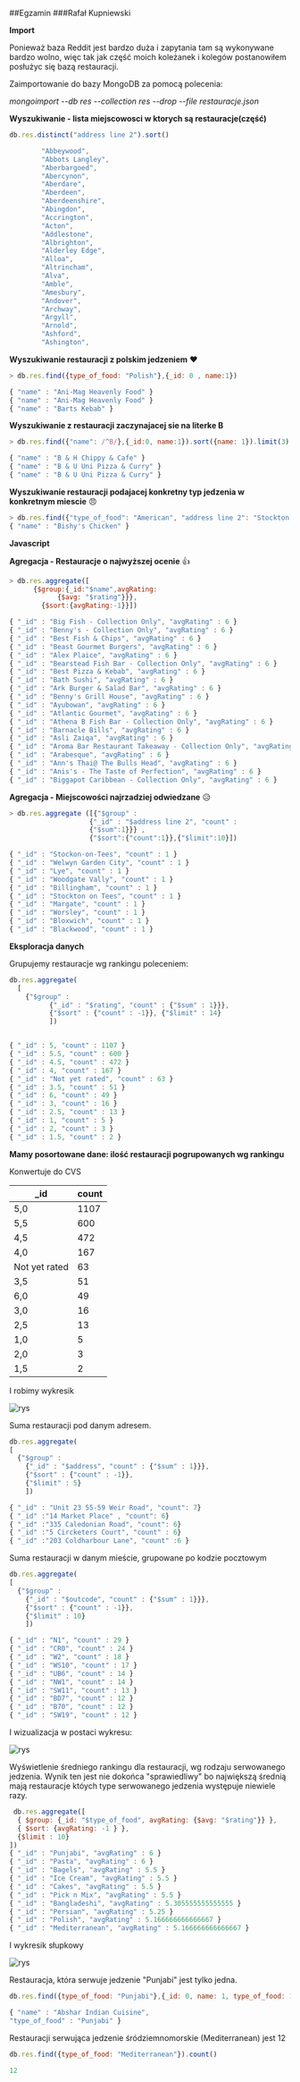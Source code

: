 ##Egzamin
###Rafał Kupniewski

**Import**

Ponieważ baza Reddit jest bardzo duża i zapytania tam są wykonywane bardzo wolno, więc tak jak część moich koleżanek i kolegów postanowiłem posłużyc się bazą restauracji.


Zaimportowanie do bazy MongoDB za pomocą polecenia:

*mongoimport  --db res --collection res --drop --file restauracje.json*

**Wyszukiwanie - lista miejscowosci w ktorych są restauracje(część)**
```js
db.res.distinct("address line 2").sort()

        "Abbeywood",
        "Abbots Langley",
        "Aberbargoed",
        "Abercynon",
        "Aberdare",
        "Aberdeen",
        "Aberdeenshire",
        "Abingdon",
        "Accrington",
        "Acton",
        "Addlestone",
        "Albrighton",
        "Alderley Edge",
        "Alloa",
        "Altrincham",
        "Alva",
        "Amble",
        "Amesbury",
        "Andover",
        "Archway",
        "Argyll",
        "Arnold",
        "Ashford",
        "Ashington",

```

**Wyszukiwanie restauracji z polskim jedzeniem** :heart:
```js
> db.res.find({type_of_food: "Polish"},{_id: 0 , name:1})

{ "name" : "Ani-Mag Heavenly Food" }
{ "name" : "Ani-Mag Heavenly Food" }
{ "name" : "Barts Kebab" }
```

**Wyszukiwanie z restauracji zaczynajacej sie na literke B**
```js
> db.res.find({"name": /^B/},{_id:0, name:1}).sort({name: 1}).limit(3)

{ "name" : "B & H Chippy & Cafe" }
{ "name" : "B & U Uni Pizza & Curry" }
{ "name" : "B & U Uni Pizza & Curry" }
```


**Wyszukiwanie restauracji podajacej konkretny typ jedzenia w konkretnym miescie** :angry:
```js
> db.res.find({"type_of_food": "American", "address line 2": "Stockton on Tees"},{_id:0, name:1})
{ "name" : "Bishy's Chicken" }
```
**Javascript**




**Agregacja - Restauracje o najwyższej ocenie** :+1:
```js
> db.res.aggregate([
      {$group:{_id:"$name",avgRating:
            {$avg: "$rating"}}},
        {$sort:{avgRating:-1}}])

{ "_id" : "Big Fish - Collection Only", "avgRating" : 6 }
{ "_id" : "Benny's - Collection Only", "avgRating" : 6 }
{ "_id" : "Best Fish & Chips", "avgRating" : 6 }
{ "_id" : "Beast Gourmet Burgers", "avgRating" : 6 }
{ "_id" : "Alex Plaice", "avgRating" : 6 }
{ "_id" : "Bearstead Fish Bar - Collection Only", "avgRating" : 6 }
{ "_id" : "Best Pizza & Kebab", "avgRating" : 6 }
{ "_id" : "Bath Sushi", "avgRating" : 6 }
{ "_id" : "Ark Burger & Salad Bar", "avgRating" : 6 }
{ "_id" : "Benny's Grill House", "avgRating" : 6 }
{ "_id" : "Ayubowan", "avgRating" : 6 }
{ "_id" : "Atlantic Gourmet", "avgRating" : 6 }
{ "_id" : "Athena B Fish Bar - Collection Only", "avgRating" : 6 }
{ "_id" : "Barnacle Bills", "avgRating" : 6 }
{ "_id" : "Asli Zaiqa", "avgRating" : 6 }
{ "_id" : "Aroma Bar Restaurant Takeaway - Collection Only", "avgRating" : 6 }
{ "_id" : "Arabesque", "avgRating" : 6 }
{ "_id" : "Ann's Thai@ The Bulls Head", "avgRating" : 6 }
{ "_id" : "Anis's - The Taste of Perfection", "avgRating" : 6 }
{ "_id" : "Biggapot Caribbean - Collection Only", "avgRating" : 6 }

```


**Agregacja - Miejscowości najrzadziej odwiedzane** :disappointed_relieved:
```js
> db.res.aggregate ([{"$group" :
                    {"_id" : "$address line 2", "count" :
                    {"$sum":1}}} ,
                    {"$sort":{"count":1}},{"$limit":10}])

{ "_id" : "Stockon-on-Tees", "count" : 1 }
{ "_id" : "Welwyn Garden City", "count" : 1 }
{ "_id" : "Lye", "count" : 1 }
{ "_id" : "Woodgate Vally", "count" : 1 }
{ "_id" : "Billingham", "count" : 1 }
{ "_id" : "Stockton on Tees", "count" : 1 }
{ "_id" : "Margate", "count" : 1 }
{ "_id" : "Worsley", "count" : 1 }
{ "_id" : "Bloxwich", "count" : 1 }
{ "_id" : "Blackwood", "count" : 1 }
```



__Eksploracja danych__

Grupujemy restauracje wg rankingu poleceniem:

```js
db.res.aggregate(
  [
    {"$group" :
          {"_id" : "$rating", "count" : {"$sum" : 1}}},
          {"$sort" : {"count" : -1}}, {"$limit" : 14}
          ])


{ "_id" : 5, "count" : 1107 }
{ "_id" : 5.5, "count" : 600 }
{ "_id" : 4.5, "count" : 472 }
{ "_id" : 4, "count" : 167 }
{ "_id" : "Not yet rated", "count" : 63 }
{ "_id" : 3.5, "count" : 51 }
{ "_id" : 6, "count" : 49 }
{ "_id" : 3, "count" : 16 }
{ "_id" : 2.5, "count" : 13 }
{ "_id" : 1, "count" : 5 }
{ "_id" : 2, "count" : 3 }
{ "_id" : 1.5, "count" : 2 }
```

**Mamy posortowane dane: ilość restauracji pogrupowanych wg rankingu**

Konwertuje do CVS

| _id            | count     |
|----------------|-----------|
| 5,0            |	1107    |
| 5,5            |	600      |
| 4,5            |	472      |
| 4,0            |	167      |
| Not yet rated  |	63       |
| 3,5            |	51       |
| 6,0            |	49       |
| 3,0            |	16       |
| 2,5            |	13       |
| 1,0            |	5        |
| 2,0            |	3        |
| 1,5            |	2        |

I robimy wykresik

![rys](pic/s11.png)

Suma restauracji pod danym adresem.

```js
db.res.aggregate(
[
  {"$group" :
    {"_id" : "$address", "count" : {"$sum" : 1}}},
    {"$sort" : {"count" : -1}},
    {"$limit" : 5}
    ])

{ "_id" : "Unit 23 55-59 Weir Road", "count": 7}
{ "_id" :"14 Market Place" , "count": 6}
{ "_id" :"335 Caledonian Road", "count": 6}
{ "_id" :"5 Circketers Court", "count" : 6}
{ "_id" :"203 Coldharbour Lane", "count" :6 }
```
Suma restauracji w danym mieście, grupowane po kodzie pocztowym

```js
db.res.aggregate(
[
  {"$group" :
    {"_id" : "$outcode", "count" : {"$sum" : 1}}},
    {"$sort" : {"count" : -1}},
    {"$limit" : 10}
    ])

{ "_id" : "N1", "count" : 29 }
{ "_id" : "CR0", "count" : 24 }
{ "_id" : "W2", "count" : 18 }
{ "_id" : "WS10", "count" : 17 }
{ "_id" : "UB6", "count" : 14 }
{ "_id" : "NW1", "count" : 14 }
{ "_id" : "SW11", "count" : 13 }
{ "_id" : "BD7", "count" : 12 }
{ "_id" : "B70", "count" : 12 }
{ "_id" : "SW19", "count" : 12 }
```
I wizualizacja w postaci wykresu:

![rys](pic/s12.png)

Wyświetlenie średniego rankingu dla restauracji, wg rodzaju serwowanego jedzenia.
Wynik ten jest nie dokońca "sprawiedliwy" bo największą średnią mają restauracje któych type serwowanego jedzenia występuje niewiele razy.
```js
 db.res.aggregate([
  { $group: {_id: "$type_of_food", avgRating: {$avg: "$rating"}} },
  { $sort: {avgRating: -1 } },
  {$limit : 10}
])
{ "_id" : "Punjabi", "avgRating" : 6 }
{ "_id" : "Pasta", "avgRating" : 6 }
{ "_id" : "Bagels", "avgRating" : 5.5 }
{ "_id" : "Ice Cream", "avgRating" : 5.5 }
{ "_id" : "Cakes", "avgRating" : 5.5 }
{ "_id" : "Pick n Mix", "avgRating" : 5.5 }
{ "_id" : "Bangladeshi", "avgRating" : 5.305555555555555 }
{ "_id" : "Persian", "avgRating" : 5.25 }
{ "_id" : "Polish", "avgRating" : 5.166666666666667 }
{ "_id" : "Mediterranean", "avgRating" : 5.166666666666667 }
```

I wykresik słupkowy

![rys](pic/s14.png)

Restauracja, która serwuje jedzenie "Punjabi" jest tylko jedna.
```js
db.res.find({type_of_food: "Punjabi"},{_id: 0, name: 1, type_of_food: 1})

{ "name" : "Abshar Indian Cuisine",
"type_of_food" : "Punjabi" }
```

Restauracji serwująca jedzenie śródziemnomorskie (Mediterranean) jest 12
```js
db.res.find({type_of_food: "Mediterranean"}).count()

12
```
